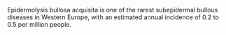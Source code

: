 Epidermolysis bullosa acquisita is one of the rarest subepidermal bullous diseases in Western Europe, with an estimated annual incidence of 0.2 to 0.5 per million people.